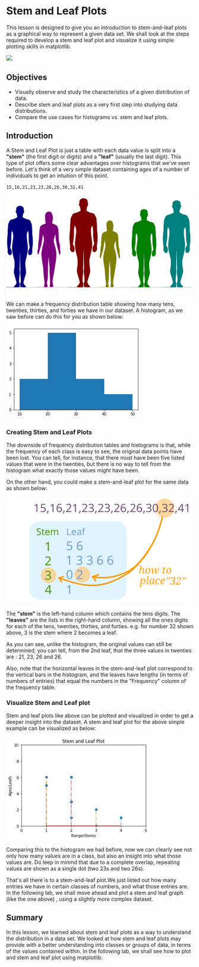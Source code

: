 
# Stem and Leaf Plots 



This lesson is designed to give you an introduction to stem-and-leaf plots as a graphical way to represent a given data set. We shall look at the steps required to develop a stem and leaf plot and visualize it using simple plotting skills in matplotlib.

![](https://ecdn.teacherspayteachers.com/thumbitem/Stem-and-Leaf-Graph-Poster-2453041-1533650860/original-2453041-1.jpg)

## Objectives
* Visually observe and study the characteristics of a given distribution of data.
* Describe stem and leaf plots as a very first step into studying data distributions. 
* Compare the use cases for histograms vs. stem and leaf plots.

## Introduction

A Stem and Leaf Plot is just a table with each data value is split into a **"stem"** (the first digit or digits) and a **"leaf"** (usually the last digit). This type of plot offers some clear advantages over histograms that we've seen before. Let's think of a very simple dataset containing ages of a number of individuals to get an intuition of this point. 
```
15,16,21,23,23,26,26,30,32,41

```

<img src="heights.png" width = 500>
We can make a frequency distribution table showing how many tens, twenties, thirties, and forties we have in our dataset. A histogram, as we saw before can do this for you as shown below:

![](hist1.png)

### Creating Stem and Leaf Plots
The downside of frequency distribution tables and histograms is that, while the frequency of each class is easy to see, the original data points have been lost. You can tell, for instance, that there must have been five listed values that were in the twenties, but there is no way to tell from the histogram what exactly those values might have been.

On the other hand, you could make a stem-and-leaf plot for the same data as shown below:


![](slplot1.svg)

The **"stem"** is the left-hand column which contains the tens digits. The **"leaves"** are the lists in the right-hand column, showing all the ones digits for each of the tens, twenties, thirties, and forties. e.g. for number 32 shown above, 3 is the stem where 2 becomes a leaf. 

As you can see, unlike the histogram,  the original values can still be determined; you can tell, from the 2nd leaf, that the three values in twenties are : 21, 23, 26 and 26. 

Also, note that the horizontal leaves in the stem-and-leaf plot correspond to the vertical bars in the histogram, and the leaves have lengths (in terms of numbers of entries) that equal the numbers in the "Frequency" column of the frequency table.

### Visualize Stem and Leaf plot

Stem and leaf plots like above can be plotted and visualized in order to get a deeper insight into the dataset. A stem and leaf plot for the above simple example can be visualized as below:

![](slplot2.png)

Comparing this to the histogram we had before, now we can clearly see not only how many values are in a class, but also an insight into what those values are. Do leep in minmd that due to a complete overlap, repeating values are shown as a single dot (two 23s and two 26s). 

That's all there is to a stem-and-leaf plot.We just listed out how many entries we have in certain classes of numbers, and what those entries are. In the following lab, we shall move ahead and plot a stem and leaf graph (like the one above) , using a slightly more complex dataset. 

## Summary

In this lesson, we learned about stem and leaf plots as a way to understand the distribution in a data set. We looked at how stem and leaf plots may provide with a better understanding into classes or groups of data, in terms of the values contained within. In the following lab, we shall see how to plot and stem and leaf plot using matplotlib. 

